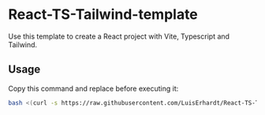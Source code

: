 # React-TS-Tailwind-template

Use this template to create a React project with Vite, Typescript and Tailwind.

## Usage

Copy this command and replace <yourAppName> before executing it:

```bash
bash <(curl -s https://raw.githubusercontent.com/LuisErhardt/React-TS-Tailwind-template/refs/heads/main/setup.sh) <yourAppName>
